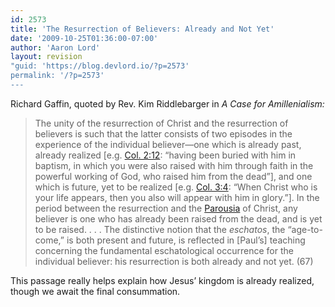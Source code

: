 ```yaml
---
id: 2573
title: 'The Resurrection of Believers: Already and Not Yet'
date: '2009-10-25T01:36:00-07:00'
author: 'Aaron Lord'
layout: revision
"guid: 'https://blog.devlord.io/?p=2573'
permalink: '/?p=2573'
---
```


Richard Gaffin, quoted by Rev. Kim Riddlebarger in <span style="font-style:italic;">A Case for Amillenialism:</span>
<blockquote>The unity of the resurrection of Christ and the resurrection of believers is such that the latter consists of two episodes in the experience of the individual believer—one which is already past, already realized [e.g. <a href="http://www.gnpcb.org/esv/search/?q=Colossians+2">Col. 2:12</a>: “having been buried with him in baptism, in which you were also raised with him through faith in the powerful working of God, who raised him from the dead”], and one which is future, yet to be realized [e.g. <a href="http://www.gnpcb.org/esv/search/?q=Colossians+3">Col. 3:4</a>: “When Christ who is your life appears, then you also will appear with him in glory.”]. In the period between the resurrection and the <a href="http://books.google.com/books?id=LJ1c9We_ay8C&amp;lpg=PA992&amp;ots=fLYX6KtSZm&amp;dq=bible%20dictionary%20parousia&amp;pg=PA992#v=onepage&amp;q=&amp;f=false">Parousia</a> of Christ, any believer is one who has already been raised from the dead, and is yet to be raised. . . . The distinctive notion that the <span style="font-style:italic;">eschatos</span>, the “age-to-come,” is both present and future, is reflected in [Paul’s] teaching concerning the fundamental eschatological occurrence for the individual believer: his resurrection is both already and not yet. (67)</blockquote>
This passage really helps explain how Jesus’ kingdom is already realized, though we await the final consummation.
<div class="blogger-post-footer"><img src="/the-resurrection-of-believers-already-and-not-yet/"" width="1" height="1" /></div>